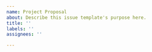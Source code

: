 ```yaml
---
name: Project Proposal
about: Describe this issue template's purpose here.
title: ''
labels: ''
assignees: ''

---
```



